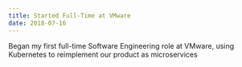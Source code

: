 ```yaml
---
title: Started Full-Time at VMware
date: 2018-07-16
---
```

Began my first full-time Software Engineering role at VMware, using Kubernetes to reimplement our product as microservices
